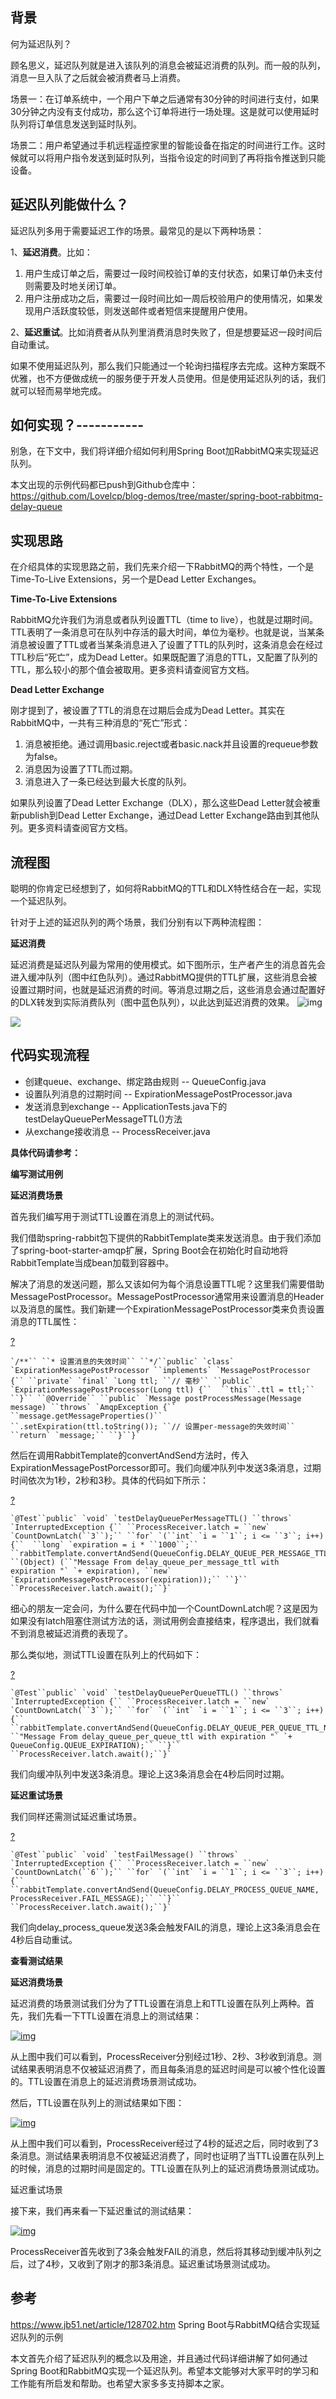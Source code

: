 ## 背景

何为延迟队列？

顾名思义，延迟队列就是进入该队列的消息会被延迟消费的队列。而一般的队列，消息一旦入队了之后就会被消费者马上消费。

场景一：在订单系统中，一个用户下单之后通常有30分钟的时间进行支付，如果30分钟之内没有支付成功，那么这个订单将进行一场处理。这是就可以使用延时队列将订单信息发送到延时队列。

场景二：用户希望通过手机远程遥控家里的智能设备在指定的时间进行工作。这时候就可以将用户指令发送到延时队列，当指令设定的时间到了再将指令推送到只能设备。

## 延迟队列能做什么？

延迟队列多用于需要延迟工作的场景。最常见的是以下两种场景：

1、**延迟消费**。比如：

1. 用户生成订单之后，需要过一段时间校验订单的支付状态，如果订单仍未支付则需要及时地关闭订单。
2. 用户注册成功之后，需要过一段时间比如一周后校验用户的使用情况，如果发现用户活跃度较低，则发送邮件或者短信来提醒用户使用。

2、**延迟重试**。比如消费者从队列里消费消息时失败了，但是想要延迟一段时间后自动重试。

如果不使用延迟队列，那么我们只能通过一个轮询扫描程序去完成。这种方案既不优雅，也不方便做成统一的服务便于开发人员使用。但是使用延迟队列的话，我们就可以轻而易举地完成。

## 如何实现？-----------

别急，在下文中，我们将详细介绍如何利用Spring Boot加RabbitMQ来实现延迟队列。

本文出现的示例代码都已push到Github仓库中：https://github.com/Lovelcp/blog-demos/tree/master/spring-boot-rabbitmq-delay-queue

## 实现思路

在介绍具体的实现思路之前，我们先来介绍一下RabbitMQ的两个特性，一个是Time-To-Live Extensions，另一个是Dead Letter Exchanges。

**Time-To-Live Extensions**

RabbitMQ允许我们为消息或者队列设置TTL（time to live），也就是过期时间。TTL表明了一条消息可在队列中存活的最大时间，单位为毫秒。也就是说，当某条消息被设置了TTL或者当某条消息进入了设置了TTL的队列时，这条消息会在经过TTL秒后“死亡”，成为Dead Letter。如果既配置了消息的TTL，又配置了队列的TTL，那么较小的那个值会被取用。更多资料请查阅官方文档。

**Dead Letter Exchange**

刚才提到了，被设置了TTL的消息在过期后会成为Dead Letter。其实在RabbitMQ中，一共有三种消息的“死亡”形式：

1. 消息被拒绝。通过调用basic.reject或者basic.nack并且设置的requeue参数为false。
2. 消息因为设置了TTL而过期。
3. 消息进入了一条已经达到最大长度的队列。

如果队列设置了Dead Letter Exchange（DLX），那么这些Dead Letter就会被重新publish到Dead Letter Exchange，通过Dead Letter Exchange路由到其他队列。更多资料请查阅官方文档。

## 流程图

聪明的你肯定已经想到了，如何将RabbitMQ的TTL和DLX特性结合在一起，实现一个延迟队列。

针对于上述的延迟队列的两个场景，我们分别有以下两种流程图：

**延迟消费**

延迟消费是延迟队列最为常用的使用模式。如下图所示，生产者产生的消息首先会进入缓冲队列（图中红色队列）。通过RabbitMQ提供的TTL扩展，这些消息会被设置过期时间，也就是延迟消费的时间。等消息过期之后，这些消息会通过配置好的DLX转发到实际消费队列（图中蓝色队列），以此达到延迟消费的效果。
 ![img](./img/1延时消费.png)

![](./img/2延时消费实际流程图.png)

## 代码实现流程

- 创建queue、exchange、绑定路由规则 -- QueueConfig.java
- 设置队列消息的过期时间 -- ExpirationMessagePostProcessor.java
- 发送消息到exchange -- ApplicationTests.java下的testDelayQueuePerMessageTTL()方法
- 从exchange接收消息 -- ProcessReceiver.java

**具体代码请参考：**

**编写测试用例**

**延迟消费场景**

首先我们编写用于测试TTL设置在消息上的测试代码。

我们借助spring-rabbit包下提供的RabbitTemplate类来发送消息。由于我们添加了spring-boot-starter-amqp扩展，Spring Boot会在初始化时自动地将RabbitTemplate当成bean加载到容器中。

解决了消息的发送问题，那么又该如何为每个消息设置TTL呢？这里我们需要借助MessagePostProcessor。MessagePostProcessor通常用来设置消息的Header以及消息的属性。我们新建一个ExpirationMessagePostProcessor类来负责设置消息的TTL属性： 

[?](https://www.jb51.net/article/128702.htm#)

```
`/**`` ``* 设置消息的失效时间`` ``*/``public` `class` `ExpirationMessagePostProcessor ``implements` `MessagePostProcessor {`` ``private` `final` `Long ttl; ``// 毫秒`` ``public` `ExpirationMessagePostProcessor(Long ttl) {``  ``this``.ttl = ttl;`` ``}`` ``@Override`` ``public` `Message postProcessMessage(Message message) ``throws` `AmqpException {``  ``message.getMessageProperties()``    ``.setExpiration(ttl.toString()); ``// 设置per-message的失效时间``  ``return` `message;`` ``}``}`
```

然后在调用RabbitTemplate的convertAndSend方法时，传入ExpirationMessagePostPorcessor即可。我们向缓冲队列中发送3条消息，过期时间依次为1秒，2秒和3秒。具体的代码如下所示：

[?](https://www.jb51.net/article/128702.htm#)

```
`@Test``public` `void` `testDelayQueuePerMessageTTL() ``throws` `InterruptedException {`` ``ProcessReceiver.latch = ``new` `CountDownLatch(``3``);`` ``for` `(``int` `i = ``1``; i <= ``3``; i++) {``  ``long` `expiration = i * ``1000``;``  ``rabbitTemplate.convertAndSend(QueueConfig.DELAY_QUEUE_PER_MESSAGE_TTL_NAME,``    ``(Object) (``"Message From delay_queue_per_message_ttl with expiration "` `+ expiration), ``new` `ExpirationMessagePostProcessor(expiration));`` ``}`` ``ProcessReceiver.latch.await();``}`
```

细心的朋友一定会问，为什么要在代码中加一个CountDownLatch呢？这是因为如果没有latch阻塞住测试方法的话，测试用例会直接结束，程序退出，我们就看不到消息被延迟消费的表现了。

那么类似地，测试TTL设置在队列上的代码如下：

[?](https://www.jb51.net/article/128702.htm#)

```
`@Test``public` `void` `testDelayQueuePerQueueTTL() ``throws` `InterruptedException {`` ``ProcessReceiver.latch = ``new` `CountDownLatch(``3``);`` ``for` `(``int` `i = ``1``; i <= ``3``; i++) {``  ``rabbitTemplate.convertAndSend(QueueConfig.DELAY_QUEUE_PER_QUEUE_TTL_NAME,``    ``"Message From delay_queue_per_queue_ttl with expiration "` `+ QueueConfig.QUEUE_EXPIRATION);`` ``}`` ``ProcessReceiver.latch.await();``}`
```

我们向缓冲队列中发送3条消息。理论上这3条消息会在4秒后同时过期。

**延迟重试场景**

我们同样还需测试延迟重试场景。

[?](https://www.jb51.net/article/128702.htm#)

```
`@Test``public` `void` `testFailMessage() ``throws` `InterruptedException {`` ``ProcessReceiver.latch = ``new` `CountDownLatch(``6``);`` ``for` `(``int` `i = ``1``; i <= ``3``; i++) {``  ``rabbitTemplate.convertAndSend(QueueConfig.DELAY_PROCESS_QUEUE_NAME, ProcessReceiver.FAIL_MESSAGE);`` ``}`` ``ProcessReceiver.latch.await();``}`
```

我们向delay_process_queue发送3条会触发FAIL的消息，理论上这3条消息会在4秒后自动重试。

**查看测试结果**

**延迟消费场景**

延迟消费的场景测试我们分为了TTL设置在消息上和TTL设置在队列上两种。首先，我们先看一下TTL设置在消息上的测试结果：

[![img](https://files.jb51.net/file_images/article/201711/2017112111255062.gif)](https://files.jb51.net/file_images/article/201711/2017112111255062.gif)

从上图中我们可以看到，ProcessReceiver分别经过1秒、2秒、3秒收到消息。测试结果表明消息不仅被延迟消费了，而且每条消息的延迟时间是可以被个性化设置的。TTL设置在消息上的延迟消费场景测试成功。

然后，TTL设置在队列上的测试结果如下图：

[![img](https://files.jb51.net/file_images/article/201711/2017112111255063.gif)](https://files.jb51.net/file_images/article/201711/2017112111255063.gif) 

从上图中我们可以看到，ProcessReceiver经过了4秒的延迟之后，同时收到了3条消息。测试结果表明消息不仅被延迟消费了，同时也证明了当TTL设置在队列上的时候，消息的过期时间是固定的。TTL设置在队列上的延迟消费场景测试成功。

延迟重试场景

接下来，我们再来看一下延迟重试的测试结果：

[![img](https://files.jb51.net/file_images/article/201711/2017112111255064.gif)](https://files.jb51.net/file_images/article/201711/2017112111255064.gif) 

ProcessReceiver首先收到了3条会触发FAIL的消息，然后将其移动到缓冲队列之后，过了4秒，又收到了刚才的那3条消息。延迟重试场景测试成功。

## 参考

 https://www.jb51.net/article/128702.htm 	Spring Boot与RabbitMQ结合实现延迟队列的示例

本文首先介绍了延迟队列的概念以及用途，并且通过代码详细讲解了如何通过Spring Boot和RabbitMQ实现一个延迟队列。希望本文能够对大家平时的学习和工作能有所启发和帮助。也希望大家多多支持脚本之家。

